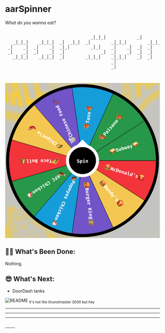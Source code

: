 # aarSpinner 
_What do you wanna eat?_

<center>

<pre>
                                                                                               
                                 _|_|_|            _|                                          
   _|_|_|    _|_|_|  _|  _|_|  _|        _|_|_|        _|_|_|    _|_|_|      _|_|    _|  _|_|  
 _|    _|  _|    _|  _|_|        _|_|    _|    _|  _|  _|    _|  _|    _|  _|_|_|_|  _|_|      
 _|    _|  _|    _|  _|              _|  _|    _|  _|  _|    _|  _|    _|  _|        _|        
   _|_|_|    _|_|_|  _|        _|_|_|    _|_|_|    _|  _|    _|  _|    _|    _|_|_|  _|        
                                         _|                                                    
                                         _|                                                    


</pre>


![aarSpinner](src/aarSpinner.png)






</center>

## 🤦‍♂️ What's Been Done:
Nothing.

## 😎 What's Next:

- DoorDash lanks

![README](https://static.wikia.nocookie.net/villains/images/8/8b/Bob_Bastard.png)
<sub>It's not the Grunstmaster 3000 but hey</sub>


---
---
---
<sub>______</sub>